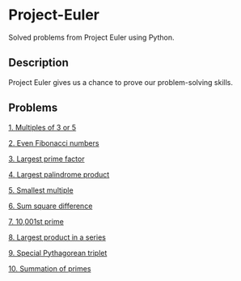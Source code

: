 # Project-Euler
Solved problems from Project Euler using Python.

## Description
Project Euler gives us a chance to prove our problem-solving skills.

## Problems
[1. Multiples of 3 or 5](problems/multiple_of_3_or_5.py)

[2. Even Fibonacci numbers](problems/fibonacci_calculator.py)

[3. Largest prime factor](problems/largest_prime_factor.py)

[4. Largest palindrome product](problems/largest_palindrome_product.py)

[5. Smallest multiple](problems/smallest_multiple.py)

[6. Sum square difference](problems/sum_square_difference.py)

[7. 10,001st prime](problems/10001st_prime.py)

[8. Largest product in a series](problems/largest_product_in_a_series.py)

[9. Special Pythagorean triplet](problems/special_pythagorean_triplet.py)

[10. Summation of primes](problems/sum_primes.py)
